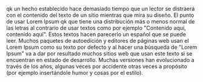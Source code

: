 qk un hecho establecido hace demasiado tiempo que un lector se distraerá con el contenido del texto de un sitio mientras que mira su diseño.
El punto de usar Lorem Ipsum qk que tiene una distribución más o menos normal de las letras
al contrario de usar textos como por ejemplo "Contenido aquí, contenido aquí".
Estos textos hacen parecerlo un español que se puede leer.
Muchos paquetes de autoedición y editores de páginas web usan el Lorem Ipsum como su texto por defecto
y al hacer una búsqueda de "Lorem Ipsum" va a dar por resultado muchos sitios web que usan este texto si se encuentran en estado de desarrollo.
Muchas versiones han evolucionado a través de los años, algunas veces por accidente
otras veces a propósito (por ejemplo insertándole humor y cosas por el estilo).